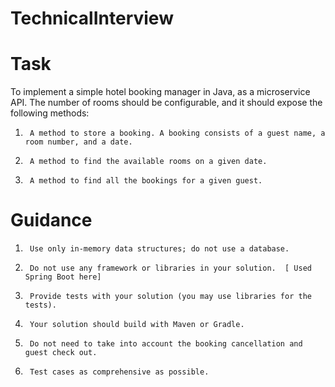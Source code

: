 # TechnicalInterview

# Task
To implement a simple hotel booking manager in Java, as a microservice API. The number of rooms should be configurable, and it should expose the following methods:
1.      A method to store a booking. A booking consists of a guest name, a room number, and a date.  
2.      A method to find the available rooms on a given date.  
3.      A method to find all the bookings for a given guest. 


# Guidance
1.      Use only in-memory data structures; do not use a database.  
2.      Do not use any framework or libraries in your solution.  [ Used Spring Boot here]
3.      Provide tests with your solution (you may use libraries for the tests).  
4.      Your solution should build with Maven or Gradle.  
5.      Do not need to take into account the booking cancellation and guest check out.  
6.      Test cases as comprehensive as possible.

